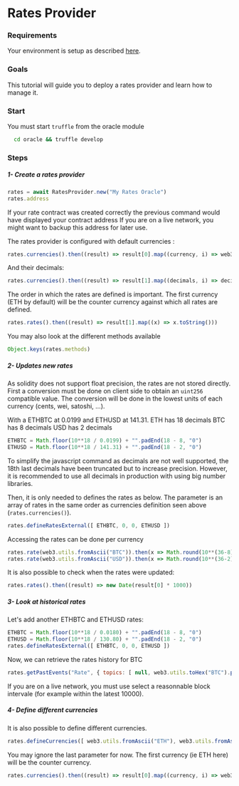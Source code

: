 
# Rates Provider

### Requirements

Your environment is setup as described [here](./Tutorials.md#requirements).

### Goals

This tutorial will guide you to deploy a rates provider and learn how to manage it.

### Start

You must start `truffle` from the oracle module
```bash
  cd oracle && truffle develop
```

### Steps

##### 1- Create a rates provider
```javascript
rates = await RatesProvider.new("My Rates Oracle")
rates.address
```

If your rate contract was created correctly the previous command would have displayed your contract address
If you are on a live network, you might want to backup this address for later use.

The rates provider is configured with default currencies :
```javascript
rates.currencies().then((result) => result[0].map((currency, i) => web3.utils.toAscii(currency).substr(0, 3)))
```

And their decimals:
```javascript
rates.currencies().then((result) => result[1].map((decimals, i) => decimals.toString()))
```

The order in which the rates are defined is important.
The first currency (ETH by default) will be the counter currency against which all rates are defined.

```javascript
rates.rates().then((result) => result[1].map((x) => x.toString()))
```

You may also look at the different methods available
```javascript
Object.keys(rates.methods)
```

##### 2- Updates new rates

As solidity does not support float precision, the rates are not stored directly.
First a conversion must be done on client side to obtain an `uint256` compatible value.
The conversion will be done in the lowest units of each currency (cents, wei, satoshi, ...).

With a ETHBTC at 0.0199 and ETHUSD at 141.31.
ETH has 18 decimals
BTC has 8 decimals
USD has 2 decimals

```javascript
ETHBTC = Math.floor(10**18 / 0.0199) + "".padEnd(18 - 8, "0")
ETHUSD = Math.floor(10**18 / 141.31) + "".padEnd(18 - 2, "0")
```
To simplify the javascript command as decimals are not well supported, the 18th last decimals have been truncated but to increase precision. However, it is recommended to use all decimals in production with using big number libraries.

Then, it is only needed to defines the rates as below. The parameter is an array of rates in the same order as currencies definition seen above (```rates.currencies()```).
```javascript
rates.defineRatesExternal([ ETHBTC, 0, 0, ETHUSD ])
```

Accessing the rates can be done per currency
```javascript
rates.rate(web3.utils.fromAscii("BTC")).then(x => Math.round(10**(36-8) / x))
rates.rate(web3.utils.fromAscii("USD")).then(x => Math.round(10**(36-2) / x))
```

It is also possible to check when the rates were updated:
```javascript
rates.rates().then((result) => new Date(result[0] * 1000))
```

##### 3- Look at historical rates

Let's add another ETHBTC and ETHUSD rates:
```javascript
ETHBTC = Math.floor(10**18 / 0.0180) + "".padEnd(18 - 8, "0")
ETHUSD = Math.floor(10**18 / 130.80) + "".padEnd(18 - 2, "0")
rates.defineRatesExternal([ ETHBTC, 0, 0, ETHUSD ])
```

Now, we can retrieve the rates history for BTC
```javascript
rates.getPastEvents("Rate", { topics: [ null, web3.utils.toHex("BTC").padEnd(66, "0") ] }, { fromBlock: 0, toBlock: 10000 }).then((x) => x.map((y) => (y.args.rate.toString() == "0") ? "0" : 10**(36-8) / y.args.rate))
```
If you are on a live network, you must use select a reasonnable block intervale (for example within the latest 10000).

##### 4- Define different currencies
It is also possible to define different currencies.

```javascript
rates.defineCurrencies([ web3.utils.fromAscii("ETH"), web3.utils.fromAscii("MTK") ], [ 18, 18 ], 1)
```
You may ignore the last parameter for now.
The first currency (ie ETH here) will be the counter currency.

```javascript
rates.currencies().then((result) => result[0].map((currency, i) => web3.utils.toAscii(currency).substr(0, 3)))
```



